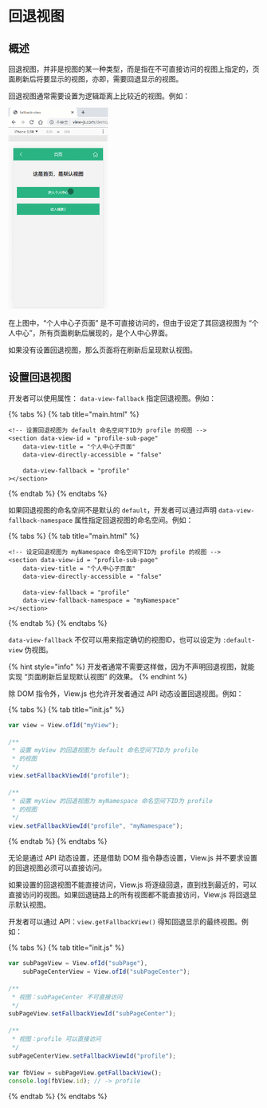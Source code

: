 # 回退视图

## 概述

回退视图，并非是视图的某一种类型，而是指在不可直接访问的视图上指定的，页面刷新后将要显示的视图，亦即，需要回退显示的视图。

回退视图通常需要设置为逻辑距离上比较近的视图。例如：

![&#x89C6;&#x56FE;&#x7684;&#x56DE;&#x9000;&#x663E;&#x793A;](.gitbook/assets/1%20%282%29.gif)

在上图中，“个人中心子页面” 是不可直接访问的，但由于设定了其回退视图为 “个人中心”，所有页面刷新后展现的，是个人中心界面。

如果没有设置回退视图，那么页面将在刷新后呈现默认视图。

## 设置回退视图

开发者可以使用属性： `data-view-fallback` 指定回退视图。例如：

{% tabs %}
{% tab title="main.html" %}
```markup
<!-- 设置回退视图为 default 命名空间下ID为 profile 的视图 -->
<section data-view-id = "profile-sub-page"
    data-view-title = "个人中心子页面"
    data-view-directly-accessible = "false"
    
    data-view-fallback = "profile"
></section>
```
{% endtab %}
{% endtabs %}

如果回退视图的命名空间不是默认的 `default`，开发者可以通过声明 `data-view-fallback-namespace` 属性指定回退视图的命名空间。例如：

{% tabs %}
{% tab title="main.html" %}
```markup
<!-- 设定回退视图为 myNamespace 命名空间下ID为 profile 的视图 -->
<section data-view-id = "profile-sub-page"
    data-view-title = "个人中心子页面"
    data-view-directly-accessible = "false"
    
    data-view-fallback = "profile"
    data-view-fallback-namespace = "myNamespace"
></section>
```
{% endtab %}
{% endtabs %}

`data-view-fallback` 不仅可以用来指定确切的视图ID，也可以设定为 `:default-view` 伪视图。

{% hint style="info" %}
开发者通常不需要这样做，因为不声明回退视图，就能实现 “页面刷新后呈现默认视图” 的效果。
{% endhint %}

除 DOM 指令外，View.js 也允许开发者通过 API 动态设置回退视图。例如：

{% tabs %}
{% tab title="init.js" %}
```javascript
var view = View.ofId("myView");

/**
 * 设置 myView 的回退视图为 default 命名空间下ID为 profile
 * 的视图
 */
view.setFallbackViewId("profile");

/**
 * 设置 myView 的回退视图为 myNamespace 命名空间下ID为 profile
 * 的视图
 */
view.setFallbackViewId("profile", "myNamespace");
```
{% endtab %}
{% endtabs %}

无论是通过 API 动态设置，还是借助 DOM 指令静态设置，View.js 并不要求设置的回退视图必须可以直接访问。

如果设置的回退视图不能直接访问，View.js 将逐级回退，直到找到最近的，可以直接访问的视图。如果回退链路上的所有视图都不能直接访问，View.js 将回退显示默认视图。

开发者可以通过 API：`view.getFallbackView()` 得知回退显示的最终视图。例如：

{% tabs %}
{% tab title="init.js" %}
```javascript
var subPageView = View.ofId("subPage"),
    subPageCenterView = View.ofId("subPageCenter");

/**
 * 视图：subPageCenter 不可直接访问
 */
subPageView.setFallbackViewId("subPageCenter");

/**
 * 视图：profile 可以直接访问
 */
subPageCenterView.setFallbackViewId("profile");

var fbView = subPageView.getFallbackView();
console.log(fbView.id); // -> profile
```
{% endtab %}
{% endtabs %}

